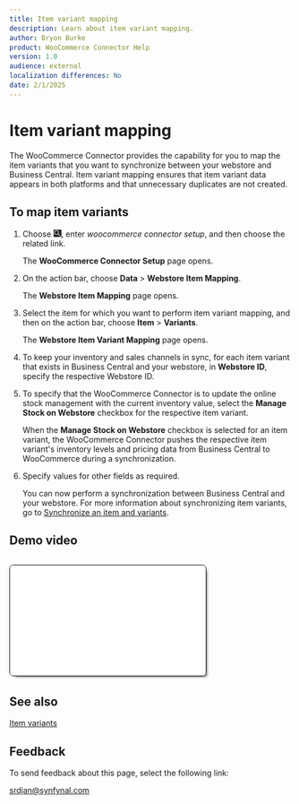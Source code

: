 ```yaml
---
title: Item variant mapping
description: Learn about item variant mapping.
author: Bryon Burke
product: WooCommerce Connector Help
version: 1.0
audience: external
localization differences: No
date: 2/1/2025
---
```


<!-- markdownlint-disable MD006 MD007 MD009 MD024 MD025 MD033 -->
<!--// cspell:ignore  markdownlint allowfullscreen keyframes woocommerce webstore autoplay -->

# Item variant mapping

The WooCommerce Connector provides the capability for you to map the item variants that you want to synchronize between your webstore and Business Central. Item variant mapping ensures that item variant data appears in both platforms and that unnecessary duplicates are not created.

## To map item variants

1. Choose ![Lightbulb that opens the Tell Me feature.](media/ui-search/search_small.png "Tell me what you want to do"), enter <i>woocommerce connector setup</i>, and then choose the related link.

   The <b>WooCommerce Connector Setup</b> page opens.

1. On the action bar, choose <b>Data</b> > <b>Webstore Item Mapping</b>.

   The <b>Webstore Item Mapping</b> page opens.

1. Select the item for which you want to perform item variant mapping, and then on the action bar, choose <b>Item</b> > <b>Variants</b>.

   The <b>Webstore Item Variant Mapping</b> page opens.

1. To keep your inventory and sales channels in sync, for each item variant that exists in Business Central and your webstore, in <b>Webstore ID</b>, specify the respective Webstore ID.

1. To specify that the WooCommerce Connector is to update the online stock management with the current inventory value, select the <b>Manage Stock on Webstore</b> checkbox for the respective item variant.

   When the <b>Manage Stock on Webstore</b> checkbox is selected for an item variant, the WooCommerce Connector pushes the respective item variant's inventory levels and pricing data from Business Central to WooCommerce during a synchronization.

1. Specify values for other fields as required.

   You can now perform a synchronization between Business Central and your webstore. For more information about synchronizing item variants, go to [Synchronize an item and variants](synchronize-item-variants.md).

## Demo video

<iframe width="350" height="197" loading="lazy" src="media/videos/item-variant-mapping/item-variant-mapping.html" title="Item variant mapping"  allow="accelerometer; autoplay; clipboard-write; encrypted-media; gyroscope; picture-in-picture" allowfullscreen style="border:1px solid; border-color:#0a0a0a;box-shadow:5px 5px 5px -5px #0a0a0a;border-radius:7px;margin-block-start:1em"></iframe>

## See also

[Item variants](item-variants.md)

## Feedback

To send feedback about this page, select the following link:

[srdjan@synfynal.com](mailto:srdjan@synfynal.com?subject=Documentation%20Feedback%20Product%20Docs:%20item-variant-mapping)
